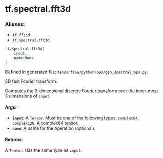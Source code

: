 <div itemscope itemtype="http://developers.google.com/ReferenceObject">
<meta itemprop="name" content="tf.spectral.fft3d" />
<meta itemprop="path" content="Stable" />
</div>

# tf.spectral.fft3d

### Aliases:

* `tf.fft3d`
* `tf.spectral.fft3d`

``` python
tf.spectral.fft3d(
    input,
    name=None
)
```



Defined in generated file: `tensorflow/python/ops/gen_spectral_ops.py`.

3D fast Fourier transform.

Computes the 3-dimensional discrete Fourier transform over the inner-most 3
dimensions of `input`.

#### Args:

* <b>`input`</b>: A `Tensor`. Must be one of the following types: `complex64`, `complex128`.
    A complex64 tensor.
* <b>`name`</b>: A name for the operation (optional).


#### Returns:

A `Tensor`. Has the same type as `input`.